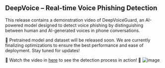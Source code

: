 ## DeepVoice – Real-time Voice Phishing Detection

This release contains a demonstration video of DeepVoiceGuard, an AI-powered model designed to detect voice phishing by distinguishing between human and AI-generated voices in phone conversations.

🔹 Pretrained model and dataset will be released soon. We are currently finalizing optimizations to ensure the best performance and ease of deployment. Stay tuned for updates!

📌 Watch the video in [here](https://github.com/Mrkomiljon/DEEPVOICE/releases/download/v1.0.0-demo/250227.mp4) to see the detection process in action! 🚀
![image](https://github.com/user-attachments/assets/24896374-4a00-4e1f-aa18-5bc43cabb0af)
